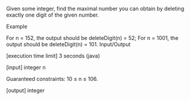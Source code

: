 Given some integer, find the maximal number you can obtain by deleting exactly one digit of the given number.

Example

For n = 152, the output should be
deleteDigit(n) = 52;
For n = 1001, the output should be
deleteDigit(n) = 101.
Input/Output

[execution time limit] 3 seconds (java)

[input] integer n

Guaranteed constraints:
10 ≤ n ≤ 106.

[output] integer